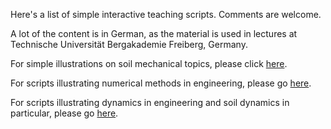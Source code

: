 Here's a list of simple interactive teaching scripts. Comments are welcome.

A lot of the content is in German, as the material is used in lectures at Technische Universität Bergakademie Freiberg, Germany.

For simple illustrations on soil mechanical topics, please click [here](https://nagelt.github.io/Teaching_Scripts).

For scripts illustrating numerical methods in engineering, please go [here](https://nagelt.github.io/Numerical_Methods_Introduction).

For scripts illustrating dynamics in engineering and soil dynamics in particular, please go [here](https://nagelt.github.io/soil_dynamics).
